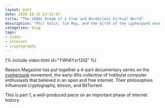 ```yaml
---
layout: post
date: 2020-10-15 23:32:57
title: "The 1980s Dream of a Free and Borderless Virtual World"
description: "Phil Salin, Tim May, and the birth of the cypherpunk movement."
categories: blog
tags:
- video
- internet
- cryptography
---
```


{% include video.html id="YWh6Yzr12iQ" %}

Reason Magazine has put together a 4-part documentary series on the [cypherpunk](https://en.wikipedia.org/wiki/Cypherpunk "Cypherpunk") movement, the early-90s collective of hobbyist computer enthusiasts that believed in an open and free internet. Their philosophies influenced cryptography, bitcoin, and BitTorrent.

This is part 1, a well-produced piece on an important phase of internet history.
